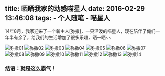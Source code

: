 title: 晒晒我家的动感喵星人
date: 2016-02-29 13:46:08
tags:
	- 个人随笔
	- 喵星人
---
14年8月，我家迎来了一个新主人[弥撒]，一只活泼的喵星人，现在陪伴了俺们一年半有余了，给我们的生活增加了很多乐趣，晒一晒~~
<!-- more -->

![弥撒01](http://img.liushaohua.cn/image/blog/20160229/01.jpg)
![弥撒02](http://img.liushaohua.cn/image/blog/20160229/02.jpg)
![弥撒03](http://img.liushaohua.cn/image/blog/20160229/03.jpg)
![弥撒04](http://img.liushaohua.cn/image/blog/20160229/04.jpg)
![弥撒05](http://img.liushaohua.cn/image/blog/20160229/05.jpg)
![弥撒06](http://img.liushaohua.cn/image/blog/20160229/06.jpg)
![弥撒07](http://img.liushaohua.cn/image/blog/20160229/07.jpg)
![弥撒08](http://img.liushaohua.cn/image/blog/20160229/08.jpg)
![弥撒09](http://img.liushaohua.cn/image/blog/20160229/09.jpg)
![弥撒10](http://img.liushaohua.cn/image/blog/20160229/10.jpg)
![弥撒11](http://img.liushaohua.cn/image/blog/20160229/11.jpg)
![弥撒12](http://img.liushaohua.cn/image/blog/20160229/12.jpg)
![弥撒13](http://img.liushaohua.cn/image/blog/20160229/13.jpg)
![弥撒14](http://img.liushaohua.cn/image/blog/20160229/14.jpg)

### 结语：就是这么霸气！